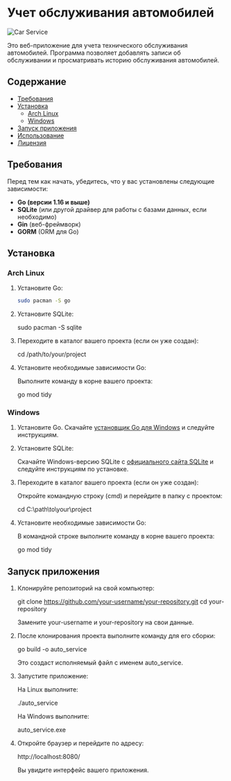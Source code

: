 # Учет обслуживания автомобилей

![Car Service](https://example.com/car_service_image.png) <!-- Замените или удалите строку с изображением -->

Это веб-приложение для учета технического обслуживания автомобилей. Программа позволяет добавлять записи об обслуживании и просматривать историю обслуживания автомобилей.

## Содержание

- [Требования](#требования)
- [Установка](#установка)
  - [Arch Linux](#arch-linux)
  - [Windows](#windows)
- [Запуск приложения](#запуск-приложения)
- [Использование](#использование)
- [Лицензия](#лицензия)

## Требования

Перед тем как начать, убедитесь, что у вас установлены следующие зависимости:

- **Go (версии 1.16 и выше)**
- **SQLite** (или другой драйвер для работы с базами данных, если необходимо)
- **Gin** (веб-фреймворк)
- **GORM** (ORM для Go)

## Установка

### Arch Linux

1. Установите Go:

   ```bash
   sudo pacman -S go
2. Установите SQLite:

   sudo pacman -S sqlite

3. Переходите в каталог вашего проекта (если он уже создан):

   cd /path/to/your/project

4. Установите необходимые зависимости Go:

   Выполните команду в корне вашего проекта:

   go mod tidy

### Windows

1. Установите Go. Скачайте [установщик Go для Windows](https://golang.org/dl/) и следуйте инструкциям.

2. Установите SQLite:

   Скачайте Windows-версию SQLite с [официального сайта SQLite](https://www.sqlite.org/download.html) и следуйте инструкциям по установке.

3. Переходите в каталог вашего проекта (если он уже создан):

   Откройте командную строку (cmd) и перейдите в папку с проектом:

   cd C:\path\to\your\project

4. Установите необходимые зависимости Go:

   В командной строке выполните команду в корне вашего проекта:

   go mod tidy

## Запуск приложения

1. Клонируйте репозиторий на свой компьютер:

   git clone https://github.com/your-username/your-repository.git
   cd your-repository

   Замените your-username и your-repository на свои данные.

2. После клонирования проекта выполните команду для его сборки:

   go build -o auto_service

   Это создаст исполняемый файл с именем auto_service.

3. Запустите приложение:

   На Linux выполните:

   ./auto_service

   На Windows выполните:

   auto_service.exe

4. Откройте браузер и перейдите по адресу:

   http://localhost:8080/

   Вы увидите интерфейс вашего приложения.
